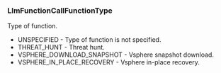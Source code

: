 ### LlmFunctionCallFunctionType
Type of function.

- UNSPECIFIED - Type of function is not specified.
- THREAT_HUNT - Threat hunt.
- VSPHERE_DOWNLOAD_SNAPSHOT - Vsphere snapshot download.
- VSPHERE_IN_PLACE_RECOVERY - Vsphere in-place recovery.
